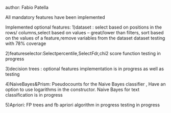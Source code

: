 author: Fabio Patella


All mandatory features have been implemented


Implemented optional features: 
1)dataset : select based on positions in the rows/ columns,select based on values – great/lower than filters, sort based on the values of a feature,remove 
 variables from the dataset dataset
 testing with 78% coverage
 
 
2)featureselector:Selectpercentile,SelectFdr,chi2 score function
   testing in progress
   
   
3)decision trees : optional features implementation is in progress as well as testing


4)NaiveBayes&Prism: Pseudocounts for the Naive Bayes classifier  , Have an option to use logarithms in the constructor.  Naive Bayes for text classification is in progress


5)Apriori: FP trees and fb apriori algorithm in progress
           testing in progress

